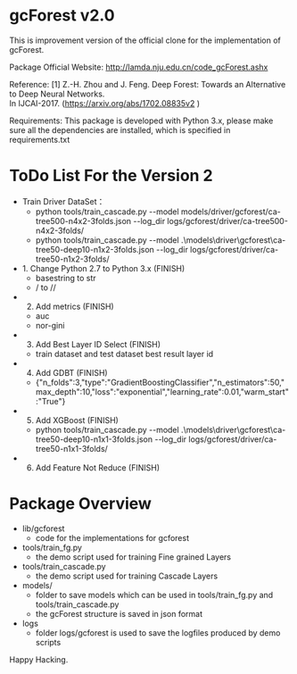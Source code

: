 gcForest v2.0
========
This is improvement version of the official clone for the implementation of gcForest.

Package Official Website: http://lamda.nju.edu.cn/code_gcForest.ashx                      

Reference: [1] Z.-H. Zhou and J. Feng. Deep Forest: Towards an Alternative to Deep Neural Networks.               
            In IJCAI-2017.  (https://arxiv.org/abs/1702.08835v2 )                                                 

Requirements: This package is developed with Python 3.x, please make sure all the dependencies are installed,  which is specified in requirements.txt                                                                            


ToDo List For the Version 2
========
- Train Driver DataSet：
  - python tools/train_cascade.py --model models/driver/gcforest/ca-tree500-n4x2-3folds.json --log_dir logs/gcforest/driver/ca-tree500-n4x2-3folds/
  - python tools/train_cascade.py --model .\models\driver\gcforest\ca-tree50-deep10-n1x2-3folds.json --log_dir logs/gcforest/driver/ca-tree50-n1x2-3folds/
- ​1. Change Python 2.7 to Python 3.x (FINISH)
  - basestring to str
  - / to //
- 2. Add metrics (FINISH)
  - auc
  - nor-gini
- 3. Add Best Layer ID Select (FINISH)
  - train dataset and test dataset best result layer id
- 4. Add GDBT (FINISH)
  - {"n_folds":3,"type":"GradientBoostingClassifier","n_estimators":50,"max_depth":10,"loss":"exponential","learning_rate":0.01,"warm_start":"True"}
- 5. Add XGBoost (FINISH)
  - python tools/train_cascade.py --model .\models\driver\gcforest\ca-tree50-deep10-n1x1-3folds.json --log_dir logs/gcforest/driver/ca-tree50-n1x1-3folds/
- 6. Add Feature Not Reduce (FINISH)


Package Overview
========
* lib/gcforest
    - code for the implementations for gcforest
* tools/train_fg.py
    - the demo script used for training Fine grained Layers
* tools/train_cascade.py
    - the demo script used for training Cascade Layers
* models/
    - folder to save models which can be used in tools/train_fg.py and tools/train_cascade.py
    - the gcForest structure is saved in json format
* logs
    - folder logs/gcforest is used to save the logfiles produced by demo scripts


Happy Hacking.